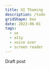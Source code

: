 ```yaml
---
title: UI Theming
description: /todo
gridShape: box
date: 2023-06-01
tags:
  - ux
  - a11y
  - voice over
  - screen reader
---
```


Draft post